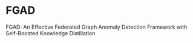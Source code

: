 # FGAD
FGAD: An Effective Federated Graph Anomaly Detection Framework with Self-Boosted Knowledge Distillation
